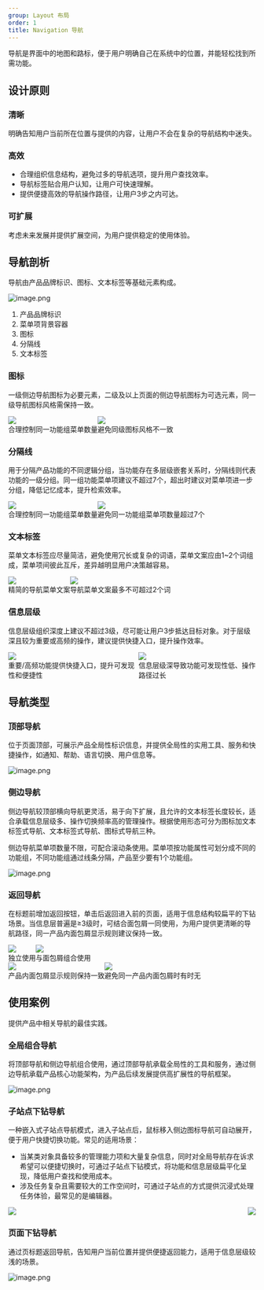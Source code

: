 ```yaml
---
group: Layout 布局
order: 1
title: Navigation 导航
---
```


导航是界面中的地图和路标，便于用户明确自己在系统中的位置，并能轻松找到所需功能。

## 设计原则

### 清晰

明确告知用户当前所在位置与提供的内容，让用户不会在复杂的导航结构中迷失。

### 高效

- 合理组织信息结构，避免过多的导航选项，提升用户查找效率。
- 导航标签贴合用户认知，让用户可快速理解。
- 提供便捷高效的导航操作路径，让用户3步之内可达。

### 可扩展

考虑未来发展并提供扩展空间，为用户提供稳定的使用体验。

## 导航剖析

导航由产品品牌标识、图标、文本标签等基础元素构成。

![image.png](https://mdn.alipayobjects.com/oceanbase_design/afts/img/p0rjSbCCRv4AAAAAAAAAAAAADv3-AQBr/original)

1. 产品品牌标识
2. 菜单项背景容器
3. 图标
4. 分隔线
5. 文本标签

### 图标

一级侧边导航图标为必要元素，二级及以上页面的侧边导航图标为可选元素，同一级导航图标风格需保持一致。

<div style="display: flex">
  <div>
    <img src="https://mdn.alipayobjects.com/oceanbase_design/afts/img/o8v_T6FNihkAAAAAAAAAAAAADv3-AQBr/original" />
    <div class="image-description"><Do></Do>合理控制同一功能组菜单数量</div>
  </div>
  <div>
    <img src="https://mdn.alipayobjects.com/oceanbase_design/afts/img/wCzzSJ3_c0MAAAAAAAAAAAAADv3-AQBr/original" />
    <div class="image-description"><Donot></Donot>避免同级图标风格不一致</div>
  </div>
</div>

### 分隔线

用于分隔产品功能的不同逻辑分组，当功能存在多层级嵌套关系时，分隔线则代表功能的一级分组。同一组功能菜单项建议不超过7个，超出时建议对菜单项进一步分组，降低记忆成本，提升检索效率。

<div style="display: flex">
  <div>
    <img src="https://mdn.alipayobjects.com/oceanbase_design/afts/img/DOeESIUB-zMAAAAAAAAAAAAADv3-AQBr/original" />
    <div class="image-description"><Do></Do>合理控制同一功能组菜单数量</div>
  </div>
  <div>
    <img src="https://mdn.alipayobjects.com/oceanbase_design/afts/img/UDh6Qrxxf_8AAAAAAAAAAAAADv3-AQBr/original" />
    <div class="image-description"><Donot></Donot>避免同一功能组菜单项数量超过7个</div>
  </div>
</div>

### 文本标签

菜单文本标签应尽量简洁，避免使用冗长或复杂的词语，菜单文案应由1~2个词组成，菜单项间彼此互斥，差异越明显用户决策越容易。

<div style="display: flex">
  <div>
    <img src="https://mdn.alipayobjects.com/oceanbase_design/afts/img/SW_SR6GjFNEAAAAAAAAAAAAADv3-AQBr/original" />
    <div class="image-description"><Do></Do>精简的导航菜单文案</div>
  </div>
  <div>
    <img src="https://mdn.alipayobjects.com/oceanbase_design/afts/img/fIukQZotwSkAAAAAAAAAAAAADv3-AQBr/original" />
    <div class="image-description"><Donot></Donot>导航菜单文案最多不可超过2个词</div>
  </div>
</div>

### 信息层级

信息层级组织深度上建议不超过3级，尽可能让用户3步抵达目标对象。对于层级深且较为重要或高频的操作，建议提供快捷入口，提升操作效率。

<div style="display: flex">
  <div>
    <img src="https://mdn.alipayobjects.com/oceanbase_design/afts/img/Bxr8Ro4RB4MAAAAAAAAAAAAADv3-AQBr/original" />
    <div class="image-description"><Do></Do>重要/高频功能提供快捷入口，提升可发现性和便捷性</div>
  </div>
  <div>
    <img src="https://mdn.alipayobjects.com/oceanbase_design/afts/img/NPSxRIuigi0AAAAAAAAAAAAADv3-AQBr/original" />
    <div class="image-description"><Donot></Donot>信息层级深导致功能可发现性低、操作路径过长</div>
  </div>
</div>

## 导航类型

### 顶部导航

位于页面顶部，可展示产品全局性标识信息，并提供全局性的实用工具、服务和快捷操作，如通知、帮助、语言切换、用户信息等。

![image.png](https://mdn.alipayobjects.com/oceanbase_design/afts/img/S21-Q6Xo4Y4AAAAAAAAAAAAADv3-AQBr/original)

### 侧边导航

侧边导航较顶部横向导航更灵活，易于向下扩展，且允许的文本标签长度较长，适合承载信息层级多、操作切换频率高的管理操作。根据使用形态可分为图标加文本标签式导航、文本标签式导航、图标式导航三种。

侧边导航菜单项数量不限，可配合滚动条使用。菜单项按功能属性可划分成不同的功能组，不同功能组通过线条分隔，产品至少要有1个功能组。

![image.png](https://mdn.alipayobjects.com/oceanbase_design/afts/img/dk18Q5eO-xcAAAAAAAAAAAAADv3-AQBr/original)

### 返回导航

在标题前增加返回按钮，单击后返回进入前的页面，适用于信息结构较扁平的下钻场景。当信息层普遍是≥3级时，可结合面包屑一同使用，为用户提供更清晰的导航路径，同一产品内面包屑显示规则建议保持一致。

<div style="display: flex">
  <div>
    <img src="https://mdn.alipayobjects.com/oceanbase_design/afts/img/4JrMQLbIxQYAAAAAAAAAAAAADv3-AQBr/original" />
    <div class="image-description-center">独立使用</div>
  </div>
  <div>
    <img src="https://mdn.alipayobjects.com/oceanbase_design/afts/img/P1gxQa7WaRYAAAAAAAAAAAAADv3-AQBr/original" />
    <div class="image-description-center">与面包屑组合使用</div>
  </div>
</div>

<div style="display: flex">
  <div>
    <img src="https://mdn.alipayobjects.com/oceanbase_design/afts/img/DwU1RLRCrIMAAAAAAAAAAAAADv3-AQBr/original" />
    <div class="image-description"><Do></Do>产品内面包屑显示规则保持一致</div>
  </div>
  <div>
    <img src="https://mdn.alipayobjects.com/oceanbase_design/afts/img/9Hf6SIyYUpEAAAAAAAAAAAAADv3-AQBr/original" />
    <div class="image-description"><Donot></Donot>避免同一产品内面包屑时有时无</div>
  </div>
</div>

## 使用案例

提供产品中相关导航的最佳实践。

### 全局组合导航

将顶部导航和侧边导航组合使用，通过顶部导航承载全局性的工具和服务，通过侧边导航承载产品核心功能架构，为产品后续发展提供高扩展性的导航框架。

![image.png](https://mdn.alipayobjects.com/oceanbase_design/afts/img/GnlOTJ89t3YAAAAAAAAAAAAADv3-AQBr/original)

### 子站点下钻导航

一种嵌入式子站点导航模式，进入子站点后，鼠标移入侧边图标导航可自动展开，便于用户快捷切换功能。常见的适用场景：

- 当某类对象具备较多的管理能力项和大量复杂信息，同时对全局导航存在诉求希望可以便捷切换时，可通过子站点下钻模式，将功能和信息层级扁平化呈现，降低用户查找和使用成本。
- 涉及任务复杂且需要较大的工作空间时，可通过子站点的方式提供沉浸式处理任务体验，最常见的是编辑器。

<div style="display: flex; justify-content: space-between">
  <div>
    <img src="https://mdn.alipayobjects.com/oceanbase_design/afts/img/bfp_Q45NtvgAAAAAAAAAAAAADv3-AQBr/original" />
  </div>
  <div>
    <img src="https://mdn.alipayobjects.com/oceanbase_design/afts/img/73vrTpy-oj8AAAAAAAAAAAAADv3-AQBr/original" />
  </div>
</div>

### 页面下钻导航

通过页标题返回导航，告知用户当前位置并提供便捷返回能力，适用于信息层级较浅的场景。

![image.png](https://mdn.alipayobjects.com/oceanbase_design/afts/img/PomfRafC3SYAAAAAAAAAAAAADv3-AQBr/original)
